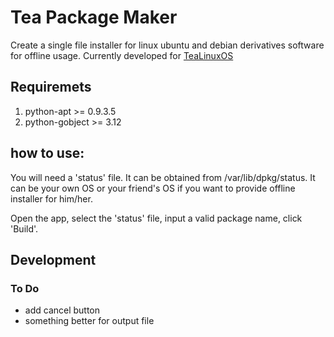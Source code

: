 # Tea Package Maker
Create a single file installer for linux ubuntu and debian derivatives software for offline usage.
Currently developed for [TeaLinuxOS](http://tealinuxos.org)

## Requiremets
1. python-apt >= 0.9.3.5
2. python-gobject >= 3.12

## how to use:
You will need a 'status' file. It can be obtained from /var/lib/dpkg/status.
It can be your own OS or your friend's OS if you want to provide offline installer for him/her.

Open the app, select the 'status' file, input a valid package name, click 'Build'.

## Development
### To Do
* add cancel button
* something better for output file